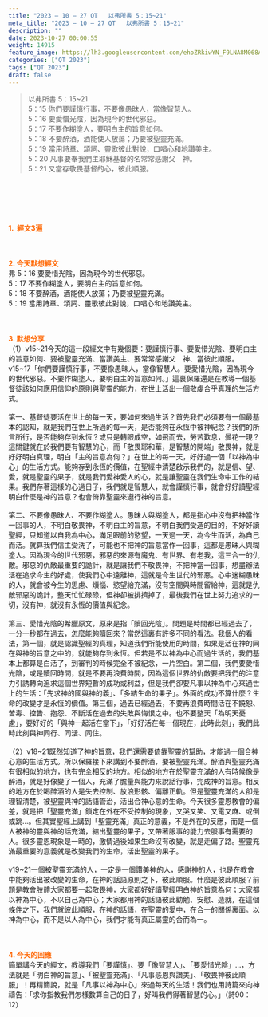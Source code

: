 ```yaml
---
title: "2023 – 10 – 27 QT   以弗所書 5：15~21"
meta_title: "2023 – 10 – 27 QT   以弗所書 5：15~21"
description: ""
date: 2023-10-27 00:00:55
weight: 14915
feature_image: https://lh3.googleusercontent.com/ehoZRkiwYN_F9LNA8M068AYxt73EavCZno-PD1cJRuf5BbSkQVUWr3gNEbt5kSs28Pb_Elg17kSrtf9ybWvojWoMV6I4tPM3vGRGDq6GkKkPdL2Gut4QAIw4-uykKUAtNiKgQKntvsU=w800
categories: ["QT 2023"]
tags: ["QT 2023"]
draft: false
---
```


<blockquote>以弗所書 5：15~21<br />
5：15 你們要謹慎行事，不要像愚昧人，當像智慧人。<br />
5：16 要愛惜光陰，因為現今的世代邪惡。<br />
5：17 不要作糊塗人，要明白主的旨意如何。<br />
5：18 不要醉酒，酒能使人放蕩；乃要被聖靈充滿。<br />
5：19 當用詩章、頌詞、靈歌彼此對說，口唱心和地讚美主。<br />
5：20 凡事要奉我們主耶穌基督的名常常感謝父　神。<br />
5：21 又當存敬畏基督的心，彼此順服。</blockquote><br />
&nbsp;<br />
<br />
&nbsp;<br />
<br />
<span style="color: #ff6600;"><strong>1.  經文3遍</strong></span><br />
<br />
&nbsp;<br />
<br />
<span style="color: #ff6600;"><strong>2. 今天默想經文<br />
</strong></span>弗 5：16 要愛惜光陰，因為現今的世代邪惡。<br />
5：17 不要作糊塗人，要明白主的旨意如何。<br />
5：18 不要醉酒，酒能使人放蕩；乃要被聖靈充滿。<br />
5：19 當用詩章、頌詞、靈歌彼此對說，口唱心和地讚美主。<br />
<br />
&nbsp;<br />
<br />
<strong><span style="color: #ff6600;">3. 默想分享<br />
</span></strong>（1）v15~21今天的這一段經文中有幾個要：要謹慎行事、要愛惜光陰、要明白主的旨意如何、要被聖靈充滿、當讚美主、要常常感謝父　神、當彼此順服。v15~17「你們要謹慎行事，不要像愚昧人，當像智慧人。要愛惜光陰，因為現今的世代邪惡。不要作糊塗人，要明白主的旨意如何。」這裏保羅還是在教導一個基督徒該如何應用信仰的原則與聖靈的能力，在世上活出一個敬虔合乎真理的生活方式。<br />
<br />
第一、基督徒要活在世上的每一天，要如何來過生活？首先我們必須要有一個最基本的認知，就是我們在世上所過的每一天，是否能夠在永恆中被神紀念？我們的所言所行，是否能夠存到永恆？或只是轉眼成空，如飛而去，勞苦歎息，曇花一現？這關鍵就在於我們要有智慧的心，而「敬畏耶和華，是智慧的開端」敬畏神，就是好好明白真理，明白「主的旨意為何？」在世上的每一天，好好過一個「以神為中心」的生活方式。能夠存到永恆的價值，在聖經中清楚啟示我們的，就是信、望、愛，就是聖靈的果子，就是我們愛神愛人的心，就是讓聖靈在我們生命中工作的結果。我們存著這樣的心過日子，我們就是智慧人，就會謹慎行事，就會好好讀聖經明白什麼是神的旨意？也會倚靠聖靈來遵行神的旨意。<br />
<br />
第二、不要像愚昧人、不要作糊塗人。愚昧人與糊塗人，都是指心中沒有把神當作一回事的人，不明白敬畏神，不明白主的旨意，不明白我們受造的目的，不好好讀聖經，只知道以自我為中心，滿足眼前的慾望，一天過一天，為今生而活，為自己而活。就算我們信主受洗了，可能也不把神的旨意當作一回事，這都是愚昧人與糊塗人。因為現今的世代邪惡，邪惡的來源有魔鬼、有世界、有老我，這三合一的仇敵。邪惡的仇敵最重要的詭計，就是讓我們不敬畏神，不把神當一回事，想盡辦法活在追求今生的好處，使我們心中遠離神，這就是今生世代的邪惡。心中迷糊愚昧的人，就會被今生的思慮、煩惱、慾望給充滿，沒有空間與時間留給神，這就是仇敵邪惡的詭計，整天忙忙碌碌，但神卻被排擠掉了，最後我們在世上努力追求的一切，沒有神，就沒有永恆的價值與紀念。<br />
<br />
第三、愛惜光陰的希臘原文，原來是指「贖回光陰」。問題是時間都已經過去了，一分一秒都在過去，怎麼能夠贖回來？當然這裏有許多不同的看法。我個人的看法，第一個，就是認識聖經的真理，知道我們所能使用的時間，如果是活在神的同在與神的旨意之中的，就能夠存到永恆。但若是不以神為中心而過生活的，我們基本上都算是白活了，到審判的時候完全不被紀念，一片空白。第二個，我們要愛惜光陰，或是贖回時間，就是不要再浪費時間，因為這個世界的仇敵要把我們的注意力引誘轉向追求這個世界短暫的成功或利益，但是我們卻要凡事以神為中心來過世上的生活：「先求神的國與神的義」、「多結生命的果子」。外面的成功不算什麼？生命的改變才是永恆的價值。第三個，過去已經過去，不要再浪費時間活在不饒恕、苦毒、控告、抱怨、不斷活在過去的失敗與悔恨之中。也不要整天「為明天憂慮」，要好好的「與神一起活在當下」，「好好活在每一個現在，此時此刻」，我們此時此刻與神同行、同活、同住。<br />
<br />
（2）v18~21既然知道了神的旨意，我們還需要倚靠聖靈的幫助，才能過一個合神心意的生活方式。所以保羅接下來講到不要醉酒，要被聖靈充滿。醉酒與聖靈充滿有很相似的地方，也有完全相反的地方。相似的地方在於聖靈充滿的人有時候像是醉酒，就是好像變了一個人，充滿了膽量與能力來說話行事，完成神的旨意。相反的地方在於喝醉酒的人是失去控制、放浪形骸、偏離正軌。但是聖靈充滿的人卻是理智清楚，被聖靈與神的話語管治，活出合神心意的生命。今天很多靈恩教會的偏差，就是把「聖靈充滿」鎖定在外在不受控制的現象，又哭又笑、又電又麻、或倒或跳…。但其實聖經上講到「聖靈充滿」真正的意義，不是外在的反應，而是一個人被神的靈與神的話充滿，結出聖靈的果子，又帶著服事的能力去服事有需要的人。很多靈恩現象是一時的，激情過後如果生命沒有改變，就是走偏了路。聖靈充滿最重要的意義就是改變我們的生命，活出聖靈的果子。<br />
<br />
v19~21一個被聖靈充滿的人，一定是一個讚美神的人，感謝神的人，也是在教會中能夠活出被改變的生命，在神的話語原則之下，彼此順服。什麼是彼此順服？前題是教會肢體大家都要一起敬畏神，大家都好好讀聖經明白神的旨意為何；大家都以神為中心，不以自己為中心；大家都用神的話語彼此勸勉、安慰、造就，在這個條件之下，我們就彼此順服，在神的話語，在聖靈的愛中，在合一的關係裏面。以神為中心，而不是以人為中心，我們才能有真正屬靈的合而為一。<br />
<br />
&nbsp;<br />
<br />
<strong style="font-size: inherit;"><span style="color: #ff6600;">4. 今天的回應<br />
</span></strong>簡單講今天的經文，教導我們「要謹慎」、要「像智慧人」、「要愛惜光陰」…，方法就是「明白神的旨意」、「被聖靈充滿」、「凡事感恩與讚美」、「敬畏神彼此順服」！再精簡說，就是「凡事以神為中心」來過每天的生活！我們也用詩篇來向神禱告：「求你指教我們怎樣數算自己的日子，好叫我們得著智慧的心。」（詩90：12）<br />
<br />
<audio style="display: none;" controls="controls"></audio><br />
<br />
<audio style="display: none;" controls="controls"></audio><br />
<br />
<audio style="display: none;" controls="controls"></audio><br />
<br />
<audio style="display: none;" controls="controls"></audio><br />
<br />
<audio style="display: none;" controls="controls"></audio>
        